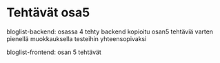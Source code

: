 <h1>Tehtävät osa5</h1>
<p>bloglist-backend: osassa 4 tehty backend kopioitu osan5 tehtäviä varten pienellä muokkauksella testeihin yhteensopivaksi</p>
<p>bloglist-frontend: osan 5 tehtävät</p>
